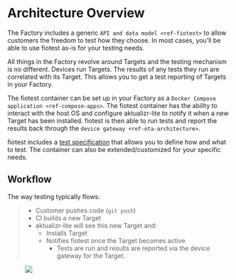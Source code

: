 # Architecture Overview

The Factory includes a generic `API and data model <ref-fiotest>` to
allow customers the freedom to test how they choose. In most cases,
you'll be able to use fiotest as-is for your testing needs.

All things in the Factory revolve around Targets and the testing
mechanism is no different. Devices run Targets. The results of any tests
they run are correlated with its Target. This allows you to get a test
reporting of Targets in your Factory.

The fiotest container can be set up in your Factory as a
`Docker Compose application <ref-compose-apps>`. The fiotest container
has the ability to interact with the host OS and configure
aktualizr-lite to notify it when a new Target has been installed.
fiotest is then able to run tests and report the results back through
the `device gateway <ref-ota-architecture>`.

fiotest includes a [test
specification](https://github.com/foundriesio/fiotest#testing-specification)
that allows you to define how and what to test. The container can also
be extended/customized for your specific needs.

## Workflow

The way testing typically flows:

> -   Customer pushes code (`git push`)
> -   CI builds a new Target
> -   aktualizr-lite will see this new Target and:
>     -   Installs Target
>     -   Notifies fiotest once the Target becomes active
>         -   Tests are run and results are reported via the device
>             gateway for the Target.

<figure>
<img src="/_static/testing-arch.png" class="align-center" />
</figure>
